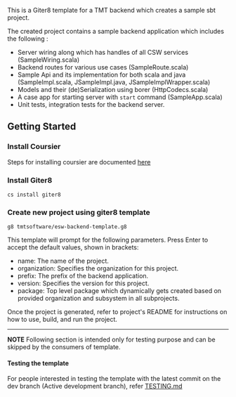 This is a Giter8 template for a TMT backend which creates a sample sbt project.

The created project contains a sample backend application which includes the following :

* Server wiring along which has handles of all CSW services (SampleWiring.scala)
* Backend routes for various use cases (SampleRoute.scala)
* Sample Api and its implementation for both scala and java (SampleImpl.scala, JSampleImpl.java, JSampleImplWrapper.scala)
* Models and their (de)Serialization using borer (HttpCodecs.scala)
* A case app for starting server with `start` command (SampleApp.scala)
* Unit tests, integration tests for the backend server.

## Getting Started

### Install Coursier
Steps for installing coursier are documented [here](https://tmtsoftware.github.io/csw/apps/csinstallation.html) 

### Install Giter8

`cs install giter8`

### Create new project using giter8 template

`g8 tmtsoftware/esw-backend-template.g8`

This template will prompt for the following parameters. Press Enter to accept the default values, shown in brackets:

* name: The name of the project.
* organization: Specifies the organization for this project.
* prefix: The prefix of the backend application.
* version: Specifies the version for this project.
* package: Top level package which dynamically gets created based on provided organization and subsystem in all subprojects.

Once the project is generated, refer to project's README for instructions on how to use, build, and run the project.


---
**NOTE**
Following section is intended only for testing purpose and can be skipped by the consumers of template.

#### Testing the template

For people interested in testing the template with the latest commit on the dev branch (Active development branch), refer [TESTING.md](TESTING.md)
